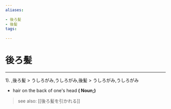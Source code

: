 ```yaml
---
aliases:
    
- 後ろ髪
- 後髪
tags:
    
---
```


# 後ろ髪
---
1).
,後ろ髪 > うしろがみ,うしろがみ,後髪 > うしろがみ,うしろがみ

- hair on the back of one's head
**( Noun;)**
> see also:  [[後ろ髪を引かれる]]
            